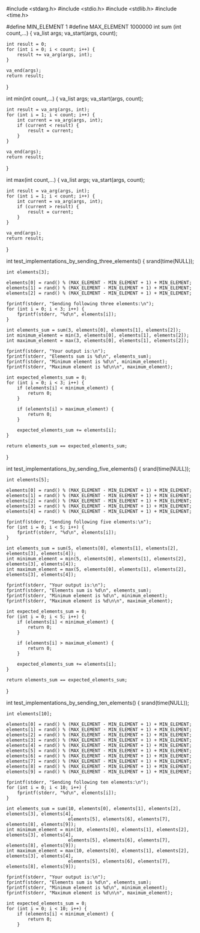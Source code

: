 #include <stdarg.h>
#include <stdio.h>
#include <stdlib.h>
#include <time.h>

#define MIN_ELEMENT 1
#define MAX_ELEMENT 1000000
int  sum (int count,...) {
    va_list args;
    va_start(args, count);

    int result = 0;
    for (int i = 0; i < count; i++) {
        result += va_arg(args, int);
    }

    va_end(args);
    return result;

}

int min(int count,...) {
    va_list args;
    va_start(args, count);

    int result = va_arg(args, int);
    for (int i = 1; i < count; i++) {
        int current = va_arg(args, int);
        if (current < result) {
            result = current;
        }
    }

    va_end(args);
    return result;

}

int max(int count,...) {
    va_list args;
    va_start(args, count);

    int result = va_arg(args, int);
    for (int i = 1; i < count; i++) {
        int current = va_arg(args, int);
        if (current > result) {
            result = current;
        }
    }

    va_end(args);
    return result;

}

int test_implementations_by_sending_three_elements() {
    srand(time(NULL));
    
    int elements[3];
    
    elements[0] = rand() % (MAX_ELEMENT - MIN_ELEMENT + 1) + MIN_ELEMENT;
    elements[1] = rand() % (MAX_ELEMENT - MIN_ELEMENT + 1) + MIN_ELEMENT;
    elements[2] = rand() % (MAX_ELEMENT - MIN_ELEMENT + 1) + MIN_ELEMENT;
    
    fprintf(stderr, "Sending following three elements:\n");
    for (int i = 0; i < 3; i++) {
        fprintf(stderr, "%d\n", elements[i]);
    }
    
    int elements_sum = sum(3, elements[0], elements[1], elements[2]);
    int minimum_element = min(3, elements[0], elements[1], elements[2]);
    int maximum_element = max(3, elements[0], elements[1], elements[2]);

    fprintf(stderr, "Your output is:\n");
    fprintf(stderr, "Elements sum is %d\n", elements_sum);
    fprintf(stderr, "Minimum element is %d\n", minimum_element);
    fprintf(stderr, "Maximum element is %d\n\n", maximum_element);
    
    int expected_elements_sum = 0;
    for (int i = 0; i < 3; i++) {
        if (elements[i] < minimum_element) {
            return 0;
        }
        
        if (elements[i] > maximum_element) {
            return 0;
        }
        
        expected_elements_sum += elements[i];
    }
    
    return elements_sum == expected_elements_sum;
}

int test_implementations_by_sending_five_elements() {
    srand(time(NULL));
    
    int elements[5];
    
    elements[0] = rand() % (MAX_ELEMENT - MIN_ELEMENT + 1) + MIN_ELEMENT;
    elements[1] = rand() % (MAX_ELEMENT - MIN_ELEMENT + 1) + MIN_ELEMENT;
    elements[2] = rand() % (MAX_ELEMENT - MIN_ELEMENT + 1) + MIN_ELEMENT;
    elements[3] = rand() % (MAX_ELEMENT - MIN_ELEMENT + 1) + MIN_ELEMENT;
    elements[4] = rand() % (MAX_ELEMENT - MIN_ELEMENT + 1) + MIN_ELEMENT;
    
    fprintf(stderr, "Sending following five elements:\n");
    for (int i = 0; i < 5; i++) {
        fprintf(stderr, "%d\n", elements[i]);
    }
    
    int elements_sum = sum(5, elements[0], elements[1], elements[2], elements[3], elements[4]);
    int minimum_element = min(5, elements[0], elements[1], elements[2], elements[3], elements[4]);
    int maximum_element = max(5, elements[0], elements[1], elements[2], elements[3], elements[4]);
    
    fprintf(stderr, "Your output is:\n");
    fprintf(stderr, "Elements sum is %d\n", elements_sum);
    fprintf(stderr, "Minimum element is %d\n", minimum_element);
    fprintf(stderr, "Maximum element is %d\n\n", maximum_element);
    
    int expected_elements_sum = 0;
    for (int i = 0; i < 5; i++) {
        if (elements[i] < minimum_element) {
            return 0;
        }
        
        if (elements[i] > maximum_element) {
            return 0;
        }
        
        expected_elements_sum += elements[i];
    }
    
    return elements_sum == expected_elements_sum;
}

int test_implementations_by_sending_ten_elements() {
    srand(time(NULL));
    
    int elements[10];
    
    elements[0] = rand() % (MAX_ELEMENT - MIN_ELEMENT + 1) + MIN_ELEMENT;
    elements[1] = rand() % (MAX_ELEMENT - MIN_ELEMENT + 1) + MIN_ELEMENT;
    elements[2] = rand() % (MAX_ELEMENT - MIN_ELEMENT + 1) + MIN_ELEMENT;
    elements[3] = rand() % (MAX_ELEMENT - MIN_ELEMENT + 1) + MIN_ELEMENT;
    elements[4] = rand() % (MAX_ELEMENT - MIN_ELEMENT + 1) + MIN_ELEMENT;
    elements[5] = rand() % (MAX_ELEMENT - MIN_ELEMENT + 1) + MIN_ELEMENT;
    elements[6] = rand() % (MAX_ELEMENT - MIN_ELEMENT + 1) + MIN_ELEMENT;
    elements[7] = rand() % (MAX_ELEMENT - MIN_ELEMENT + 1) + MIN_ELEMENT;
    elements[8] = rand() % (MAX_ELEMENT - MIN_ELEMENT + 1) + MIN_ELEMENT;
    elements[9] = rand() % (MAX_ELEMENT - MIN_ELEMENT + 1) + MIN_ELEMENT;
    
    fprintf(stderr, "Sending following ten elements:\n");
    for (int i = 0; i < 10; i++) {
        fprintf(stderr, "%d\n", elements[i]);
    }
    
    int elements_sum = sum(10, elements[0], elements[1], elements[2], elements[3], elements[4],
                           elements[5], elements[6], elements[7], elements[8], elements[9]);
    int minimum_element = min(10, elements[0], elements[1], elements[2], elements[3], elements[4],
                           elements[5], elements[6], elements[7], elements[8], elements[9]);
    int maximum_element = max(10, elements[0], elements[1], elements[2], elements[3], elements[4],
                           elements[5], elements[6], elements[7], elements[8], elements[9]);
    
    fprintf(stderr, "Your output is:\n");
    fprintf(stderr, "Elements sum is %d\n", elements_sum);
    fprintf(stderr, "Minimum element is %d\n", minimum_element);
    fprintf(stderr, "Maximum element is %d\n\n", maximum_element);
    
    int expected_elements_sum = 0;
    for (int i = 0; i < 10; i++) {
        if (elements[i] < minimum_element) {
            return 0;
        }
